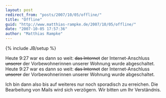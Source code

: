 ```yaml
---
layout: post
redirect_from: "posts/2007/10/05/offline/"
title: "Offline"
guid: "http://www.matthias-rampke.de/2007/10/05/offline/"
date: "2007-10-05 17:57:36"
author: "Matthias Rampke"
---
```

{% include JB/setup %}

Heute 9:27 war es dann so weit: <strike>das Internet</strike> der Internet-Anschluss <strike>unserer</strike> der Vorbewohnerinnen unserer Wohnung wurde abgeschaltet.
Heute 9:27 war es dann so weit: <strike>das Internet</strike> der Internet-Anschluss <strike>unserer</strike> der Vorbewohnerinnen unserer Wohnung wurde abgeschaltet.

Ich bin dann also bis auf weiteres nur noch sporadisch zu erreichen. Die Bearbeitung von Mails wird sich verz&ouml;gern. Wir bitten um Ihr Verst&auml;ndnis.


